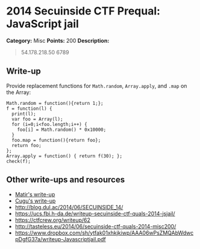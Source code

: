 # 2014 Secuinside CTF Prequal: JavaScript jail

**Category:** Misc
**Points:** 200
**Description:**

> 54.178.218.50 6789

## Write-up

Provide replacement functions for `Math.random`, `Array.apply`, and `.map`
on the Array:

    Math.random = function(){return 1;};
    f = function(l) {
      print(l);
      var foo = Array(l);
      for (i=0;i<foo.length;i++) {
        foo[i] = Math.random() * 0x10000;
      }
      foo.map = function(){return foo};
      return foo;
    };
    Array.apply = function() { return f(30); };
    check(f);

## Other write-ups and resources

* [Matir's write-up](https://systemoverlord.com/blog/2014/06/02/secuinside-quals-2014-javascript-jail/)
* [Cugu's write-up](http://blog.cugu.eu/write-up-secuinside-ctf-2014-javascript-jail/)
* <http://blog.dul.ac/2014/06/SECUINSIDE_14/>
* <https://ucs.fbi.h-da.de/writeup-secuinside-ctf-quals-2014-jsjail/>
* <https://ctfcrew.org/writeup/62>
* <http://tasteless.eu/2014/06/secuinside-ctf-quals-2014-misc200/>
* <https://www.dropbox.com/sh/ytfak01xhkjkiwp/AAA06wPsZMQAbWdwcpDgfG37a/writeup-Javascriptjail.pdf>

